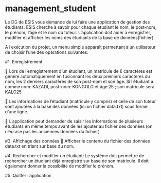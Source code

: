 # management_student

Le DG de ESIS vous demande de lui faire une application de gestion des
étudiants. ESIS cherche à savoir pour chaque étudiant le nom, le post-nom, le
prénom, l’âge et le nom du tuteur. L’application doit aider à enregistrer,
modifier et afficher les noms des étudiants de la base de données(fichier).

A l’exécution du projet, un menu simple apparaît permettant à un utilisateur de
choisir l’une des opérations suivantes:

#1. Enregistrement

   Lors de l’enregistrement d’un étudiant, un matricule de 6 caractères
est généré automatiquement en fusionnant les deux premiers
caractères du nom, les 2 derniers caractères de son post-nom et son
âge. Si l’étudiant a comme nom: KAZADI,
post-nom: KONGOLO et âge:25 ; son matricule sera KALO25

   Les informations de l’étudiant (matricule y compris) et celle de son
tuteur sont ajoutées à la base des données (ici un fichier data.txt)
sous forme d’une ligne.
  
   L’application peut demander de saisir les informations de plusieurs
étudiants en même temps avant de les ajouter au fichier des données
(on n’écrase pas les anciennes données du fichier)

#3. Affichage des données
   Afficher le contenu du fichier des données data.txt en triant sur base
du nom.

#4. Rechercher et modifier un étudiant:
Le système doit permettre de rechercher un étudiant déjà enregistré sur
base de son matricule. Il doit également donner la possibilité de modifier
le prénom.

#5. Quitter l’application
